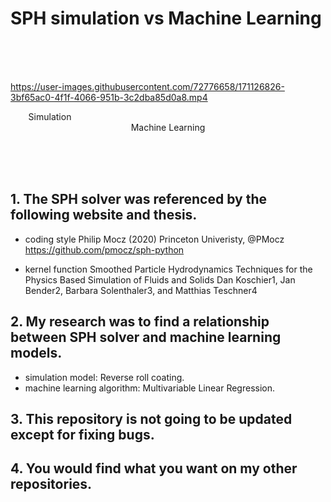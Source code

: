 # SPH simulation vs Machine Learning
<br><br><br>



https://user-images.githubusercontent.com/72776658/171126826-3bf65ac0-4f1f-4066-951b-3c2dba85d0a8.mp4


  
<div align="center">
 Simulation &nbsp; &nbsp; &nbsp; &nbsp; &nbsp; &nbsp; &nbsp; &nbsp; &nbsp; &nbsp; &nbsp; &nbsp; &nbsp; &nbsp; &nbsp; &nbsp; &nbsp; &nbsp; &nbsp; &nbsp; &nbsp; &nbsp; &nbsp; &nbsp; &nbsp; &nbsp; &nbsp; &nbsp;  &nbsp; &nbsp; &nbsp; &nbsp; &nbsp; &nbsp; &nbsp; &nbsp; &nbsp; &nbsp; &nbsp; &nbsp; &nbsp; &nbsp; &nbsp; &nbsp; &nbsp; &nbsp; &nbsp; &nbsp; Machine Learning
</div>

<br><br><br>



## 1. The SPH solver was referenced by the following website and thesis.

* coding style
Philip Mocz (2020) Princeton Univeristy, @PMocz
https://github.com/pmocz/sph-python

* kernel function
Smoothed Particle Hydrodynamics
Techniques for the Physics Based Simulation of Fluids and Solids
Dan Koschier1, Jan Bender2, Barbara Solenthaler3, and Matthias Teschner4

## 2. My research was to find a relationship between SPH solver and machine learning models.

* simulation model: Reverse roll coating.
* machine learning algorithm: Multivariable Linear Regression.

## 3. This repository is not going to be updated except for fixing bugs.

## 4. You would find what you want on my other repositories.
